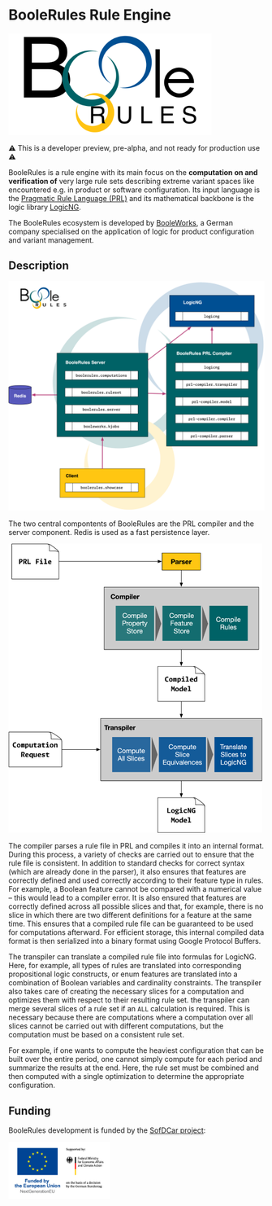 # BooleRules Rule Engine

<img src="https://github.com/booleworks/boolerules/blob/main/assets/boolerules-logo.png?raw=true" alt="logo" width="400"></a>

⚠ This is a developer preview, pre-alpha, and not ready for production use ⚠

BooleRules is a rule engine with its main focus on the **computation on and verification of** very large rule sets
describing extreme variant spaces like encountered e.g. in product or software configuration.  Its input language is the
[Pragmatic Rule Language (PRL)](https://github.com/booleworks/prl-compiler) and its mathematical backbone is the logic
library [LogicNG](https://www.logicng.org).

The BooleRules ecosystem is developed by [BooleWorks](https://www.booleworks.com), a German company specialised on the
application of logic for product configuration and variant management.

## Description

<img src="https://github.com/booleworks/boolerules/blob/main/assets/boolerules-architecture.png?raw=true" alt="logo" width="600"></a>

The two central compontents of BooleRules are the PRL compiler and the server component.  Redis is used as a fast
persistence layer.

<img src="https://github.com/booleworks/boolerules/blob/main/assets/boolerules-compiler.png?raw=true" alt="logo" width="500"></a>

The compiler parses a rule file in PRL and compiles it into an internal format. During this process, a variety of checks
are carried out to ensure that the rule file is consistent. In addition to standard checks for correct syntax (which are
already done in the parser), it also ensures that features are correctly defined and used correctly according to their
feature type in rules.  For example, a Boolean feature cannot be compared with a numerical value – this would lead to a
compiler error. It is also ensured that features are correctly defined across all possible slices and that, for example,
there is no slice in which there are two different definitions for a feature at the same time. This ensures that a
compiled rule file can be guaranteed to be used for computations afterward. For efficient storage, this internal
compiled data format is then serialized into a binary format using Google Protocol Buffers. 

The transpiler can translate a compiled rule file into formulas for LogicNG. Here, for example, all types of rules are
translated into corresponding propositional logic constructs, or enum features are translated into a combination of
Boolean variables and cardinality constraints. The transpiler also takes care of creating the necessary slices for a
computation and optimizes them with respect to their resulting rule set. the transpiler can merge several slices of a
rule set if an `ALL` calculation is required. This is necessary because there are computations where a computation over
all slices cannot be carried out with different computations, but the computation must be based on a consistent rule
set.

For example, if one wants to compute the heaviest configuration that can be built over the entire period, one cannot
simply compute for each period and summarize the results at the end. Here, the rule set must be combined and then
computed with a single optimization to determine the appropriate configuration.

## Funding

BooleRules development is funded by the [SofDCar project](https://sofdcar.de/):

<img src="https://github.com/booleworks/boolerules/blob/main/assets/bmwk.png?raw=true" alt="logo" width="200">

